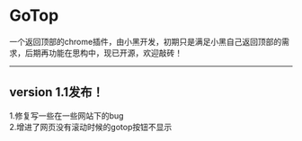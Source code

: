 GoTop
=====
一个返回顶部的chrome插件，由小黑开发，初期只是满足小黑自己返回顶部的需求，后期再功能在思构中，现已开源，欢迎敲砖！
**************************  
version 1.1发布！
-----------------
1.修复写一些在一些网站下的bug  
2.增进了网页没有滚动时候的gotop按钮不显示  
